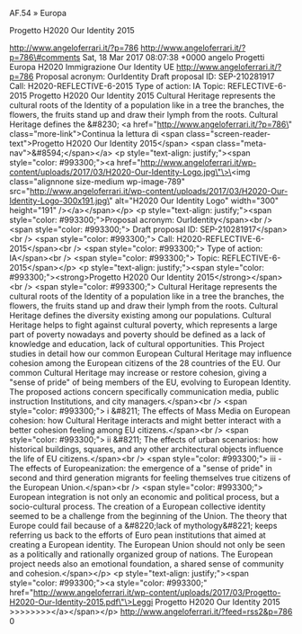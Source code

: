 AF.54 » Europa

Progetto H2020 Our Identity 2015

http://www.angeloferrari.it/?p=786 http://www.angeloferrari.it/?p=786\#comments Sat, 18 Mar 2017 08:07:38 +0000 angelo Progetti Europa H2020 Immigrazione Our Identity UE http://www.angeloferrari.it/?p=786 Proposal acronym: OurIdentity Draft proposal ID: SEP-210281917 Call: H2020-REFLECTIVE-6-2015 Type of action: IA Topic: REFLECTIVE-6-2015 Progetto H2020 Our Identity 2015 Cultural Heritage represents the cultural roots of the Identity of a population like in a tree the branches, the flowers, the fruits stand up and draw their lymph from the roots. Cultural Heritage defines the &\#8230; \<a href=\"http://www.angeloferrari.it/?p=786\" class=\"more-link\"\>Continua la lettura di \<span class=\"screen-reader-text\"\>Progetto H2020 Our Identity 2015\</span\> \<span class=\"meta-nav\"\>&\#8594;\</span\>\</a\> \<p style=\"text-align: justify;\"\>\<span style=\"color: \#993300;\"\>\<a href=\"http://www.angeloferrari.it/wp-content/uploads/2017/03/H2020-Our-Identity-Logo.jpg\"\>\<img class=\"alignnone size-medium wp-image-789\" src=\"http://www.angeloferrari.it/wp-content/uploads/2017/03/H2020-Our-Identity-Logo-300x191.jpg\" alt=\"H2020 Our Identity Logo\" width=\"300\" height=\"191\" /\>\</a\>\</span\>\</p\> \<p style=\"text-align: justify;\"\>\<span style=\"color: \#993300;\"\>Proposal acronym: OurIdentity\</span\>\<br /\> \<span style=\"color: \#993300;\"\> Draft proposal ID: SEP-210281917\</span\>\<br /\> \<span style=\"color: \#993300;\"\> Call: H2020-REFLECTIVE-6-2015\</span\>\<br /\> \<span style=\"color: \#993300;\"\> Type of action: IA\</span\>\<br /\> \<span style=\"color: \#993300;\"\> Topic: REFLECTIVE-6-2015\</span\>\</p\> \<p style=\"text-align: justify;\"\>\<span style=\"color: \#993300;\"\>\<strong\>Progetto H2020 Our Identity 2015\</strong\>\</span\>\<br /\> \<span style=\"color: \#993300;\"\> Cultural Heritage represents the cultural roots of the Identity of a population like in a tree the branches, the flowers, the fruits stand up and draw their lymph from the roots. Cultural Heritage defines the diversity existing among our populations. Cultural Heritage helps to fight against cultural poverty, which represents a large part of poverty nowadays and poverty should be defined as a lack of knowledge and education, lack of cultural opportunities. This Project studies in detail how our common European Cultural Heritage may influence cohesion among the European citizens of the 28 countries of the EU. Our common Cultural Heritage may increase or restore cohesion, giving a "sense of pride" of being members of the EU, evolving to European Identity. The proposed actions concern specifically communication media, public instruction Institutions, and city managers.\</span\>\<br /\> \<span style=\"color: \#993300;\"\> i &\#8211; The effects of Mass Media on European cohesion: how Cultural Heritage interacts and might better interact with a better cohesion feeling among EU citizens.\</span\>\<br /\> \<span style=\"color: \#993300;\"\> ii &\#8211; The effects of urban scenarios: how historical buildings, squares, and any other architectural objects influence the life of EU citizens.\</span\>\<br /\> \<span style=\"color: \#993300;\"\> iii -The effects of Europeanization: the emergence of a "sense of pride" in second and third generation migrants for feeling themselves true citizens of the European Union.\</span\>\<br /\> \<span style=\"color: \#993300;\"\> European integration is not only an economic and political process, but a socio-cultural process. The creation of a European collective identity seemed to be a challenge from the beginning of the Union. The theory that Europe could fail because of a &\#8220;lack of mythology&\#8221; keeps referring us back to the efforts of Euro pean institutions that aimed at creating a European identity. The European Union should not only be seen as a politically and rationally organized group of nations. The European project needs also an emotional foundation, a shared sense of community and cohesion.\</span\>\</p\> \<p style=\"text-align: justify;\"\>\<span style=\"color: \#993300;\"\>\<a style=\"color: \#993300;\" href=\"http://www.angeloferrari.it/wp-content/uploads/2017/03/Progetto-H2020-Our-Identity-2015.pdf\"\>Leggi Progetto H2020 Our Identity 2015 &gt;&gt;&gt;&gt;&gt;&gt;&gt;&gt;\</a\>\</span\>\</p\> http://www.angeloferrari.it/?feed=rss2&p=786 0
